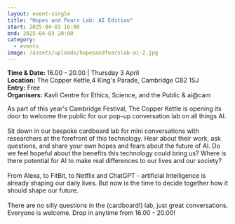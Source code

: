 ```yaml
---
layout: event-single
title: "Hopes and Fears Lab: AI Edition"
start: 2025-04-03 16:00
end: 2025-04-03 20:00
category:
  - events
image: /assets/uploads/hopesandfearslab-ai-2.jpg
---
```

**T﻿ime & Date:** 16.00 - 20.00 | Thursday 3 April\
**Location:** The Copper Kettle,4 King's Parade, Cambridge CB2 1SJ\
**E﻿ntry:** Free \
**Organisers:** Kavli Centre for Ethics, Science, and the Public & ai@cam

As part of this year's Cambridge Festival, The Copper Kettle is opening its door to welcome the public for our pop-up conversation lab on all things AI. \
\
Sit down in our bespoke cardboard lab for mini conversations with researchers at the forefront of this technology. Hear about their work, ask questions, and share your own hopes and fears about the future of AI. 
Do we feel hopeful about the benefits this technology could bring us? Where is there potential for AI to make real differences to our lives and our society? \
\
From Alexa, to FitBit, to Netflix and ChatGPT - artificial Intelligence is already shaping our daily lives. But now is the time to decide together how it should shape our future.\
\
There are no silly questions in the (cardboard!) lab, just great conversations. Everyone is welcome. Drop in anytime from 16.00 - 20.00!